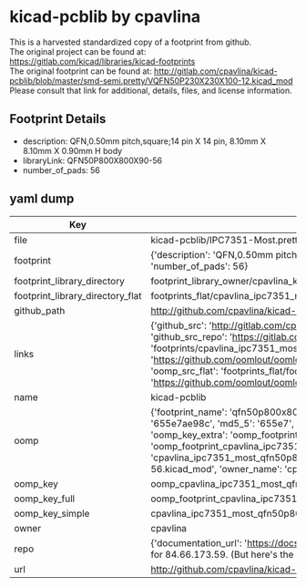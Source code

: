 # kicad-pcblib by cpavlina  
This is a harvested standardized copy of a footprint from github.  
The original project can be found at:  
https://gitlab.com/kicad/libraries/kicad-footprints  
The original footprint can be found at:
http://gitlab.com/cpavlina/kicad-pcblib/blob/master/smd-semi.pretty/VQFN50P230X230X100-12.kicad_mod
Please consult that link for additional, details, files, and license information.  
## Footprint Details
* description: QFN,0.50mm pitch,square;14 pin X 14 pin, 8.10mm X 8.10mm X 0.90mm H body  
* libraryLink: QFN50P800X800X90-56  
* number_of_pads: 56  
## yaml dump  
| Key | Value |  
| --- | --- |  
| file | kicad-pcblib/IPC7351-Most.pretty/QFN50P800X800X90-56.kicad_mod |  
| footprint | {'description': 'QFN,0.50mm pitch,square;14 pin X 14 pin, 8.10mm X 8.10mm X 0.90mm H body', 'libraryLink': 'QFN50P800X800X90-56', 'number_of_pads': 56} |  
| footprint_library_directory | footprint_library_owner/cpavlina_kicad-pcblib |  
| footprint_library_directory_flat | footprints_flat/cpavlina_ipc7351_most_qfn50p800x800x90_56/working |  
| github_path | http://github.com/cpavlina/kicad-pcblib/blob/master/IPC7351-Most.pretty/QFN50P800X800X90-56.kicad_mod |  
| links | {'github_src': 'http://gitlab.com/cpavlina/kicad-pcblib/blob/master/smd-semi.pretty/VQFN50P230X230X100-12.kicad_mod', 'github_src_repo': 'https://gitlab.com/kicad/libraries/kicad-footprints', 'oomp_bot': 'footprints/cpavlina_ipc7351_most_qfn50p800x800x90_56/working', 'oomp_bot_github': 'https://github.com/oomlout/oomlout_oomp_footprint_bot/tree/main/footprints/cpavlina_ipc7351_most_qfn50p800x800x90_56/working', 'oomp_src_flat': 'footprints_flat/footprints_flat/cpavlina_ipc7351_most_qfn50p800x800x90_56/working', 'oomp_src_flat_github': 'https://github.com/oomlout/oomlout_oomp_footprint_src/tree/main/footprints_flat/cpavlina_ipc7351_most_qfn50p800x800x90_56/working'} |  
| name | kicad-pcblib |  
| oomp | {'footprint_name': 'qfn50p800x800x90_56', 'library_name': 'ipc7351_most', 'md5': '655e7ae98c41e18b614db601378412d6', 'md5_10': '655e7ae98c', 'md5_5': '655e7', 'md5_6': '655e7a', 'oomp_key': 'oomp_cpavlina_ipc7351_most_qfn50p800x800x90_56', 'oomp_key_extra': 'oomp_footprint_cpavlina_ipc7351_most_qfn50p800x800x90_56', 'oomp_key_full': 'oomp_footprint_cpavlina_ipc7351_most_qfn50p800x800x90_56_655e7a', 'oomp_key_simple': 'cpavlina_ipc7351_most_qfn50p800x800x90_56', 'original_filename': 'kicad-pcblib/IPC7351-Most.pretty/QFN50P800X800X90-56.kicad_mod', 'owner_name': 'cpavlina'} |  
| oomp_key | oomp_cpavlina_ipc7351_most_qfn50p800x800x90_56 |  
| oomp_key_full | oomp_footprint_cpavlina_ipc7351_most_qfn50p800x800x90_56 |  
| oomp_key_simple | cpavlina_ipc7351_most_qfn50p800x800x90_56 |  
| owner | cpavlina |  
| repo | {'documentation_url': 'https://docs.github.com/rest/overview/resources-in-the-rest-api#rate-limiting', 'message': "API rate limit exceeded for 84.66.173.59. (But here's the good news: Authenticated requests get a higher rate limit. Check out the documentation for more details.)"} |  
| url | http://github.com/cpavlina/kicad-pcblib |  

